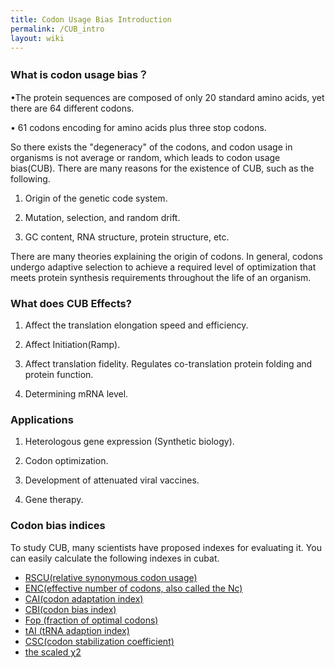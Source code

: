 ```yaml
---
title: Codon Usage Bias Introduction
permalink: /CUB_intro
layout: wiki
---
```


### What is codon usage bias？

•The protein sequences are composed of only 20 standard amino acids, yet there are 64 different codons.

• 61 codons encoding for amino acids plus three stop codons.

So there exists the "degeneracy" of the codons, and codon usage in organisms is not average or random, which leads to codon usage bias(CUB). There are many reasons for the existence of CUB, such as the following.

1. Origin of the genetic code system.

2. Mutation, selection, and random drift.

3. GC content, RNA structure, protein structure, etc.

There are many theories explaining the origin of codons. In general, codons undergo adaptive selection to achieve a required level of optimization that meets protein synthesis requirements throughout the life of an organism.

### What does CUB Effects?

1. Affect the translation elongation speed and efficiency.

2. Affect Initiation(Ramp).

3. Affect translation fidelity. Regulates co-translation protein folding and protein function.

4. Determining mRNA level.

### Applications

1. Heterologous gene expression (Synthetic biology).

2. Codon optimization.

3. Development of attenuated viral vaccines.

4. Gene therapy.

### Codon bias indices

To study CUB, many scientists have proposed indexes for evaluating it. You can easily calculate the following indexes in cubat.

- [RSCU(relative synonymous codon usage)](https://gxelab.github.io/cubat/indexes/RSCU)
- [ENC(effective number of codons, also called the Nc)](https://gxelab.github.io/cubat/indexes/ENC)
- [CAI(codon adaptation index)](https://gxelab.github.io/cubat/indexes/CAI)
- [CBI(codon bias index)](https://gxelab.github.io/cubat/indexes/CBI)
- [Fop (fraction of optimal codons)](https://gxelab.github.io/cubat/indexes/FOP)
- [tAI (tRNA adaption index)](https://gxelab.github.io/cubat/indexes/TAI)
- [CSC(codon stabilization coefficient)](https://gxelab.github.io/cubat/indexes/CSC)
- [the scaled χ2](https://gxelab.github.io/cubat/indexes/X2)
